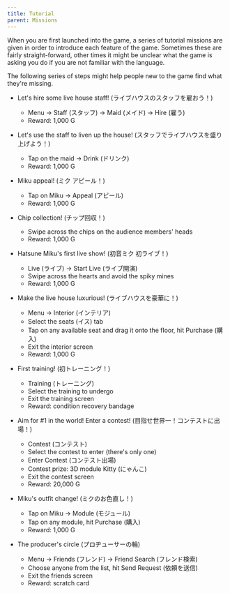 ```yaml
---
title: Tutorial
parent: Missions
---
```


When you are first launched into the game, a series of tutorial missions are given in order to introduce each feature of the game. Sometimes these are fairly straight-forward, other times it might be unclear what the game is asking you do if you are not familiar with the language.

The following series of steps might help people new to the game find what they're missing.

- Let's hire some live house staff! (ライブハウスのスタッフを雇おう！)
    - Menu → Staff (スタッフ) → Maid (メイド) → Hire (雇う)
    - Reward: 1,000 G

- Let's use the staff to liven up the house! (スタッフでライブハウスを盛り上げよう！)
    - Tap on the maid → Drink (ドリンク)
    - Reward: 1,000 G

- Miku appeal! (ミク アピール！)
    - Tap on Miku → Appeal (アピール)
    - Reward: 1,000 G

- Chip collection! (チップ回収！)
    - Swipe across the chips on the audience members' heads
    - Reward: 1,000 G

- Hatsune Miku's first live show! (初音ミク 初ライブ！)
    - Live (ライブ) → Start Live (ライブ開演)
    - Swipe across the hearts and avoid the spiky mines
    - Reward: 1,000 G

- Make the live house luxurious! (ライブハウスを豪華に！)
    - Menu → Interior (インテリア)
    - Select the seats (イス) tab
    - Tap on any available seat and drag it onto the floor, hit Purchase (購入)
    - Exit the interior screen
    - Reward: 1,000 G

- First training! (初トレーニング！)
    - Training (トレーニング)
    - Select the training to undergo
    - Exit the training screen
    - Reward: condition recovery bandage

- Aim for #1 in the world! Enter a contest! (目指せ世界一！コンテストに出場！)
    - Contest (コンテスト)
    - Select the contest to enter (there's only one)
    - Enter Contest (コンテスト出場)
    - Contest prize: 3D module Kitty (にゃんこ)
    - Exit the contest screen
    - Reward: 20,000 G

- Miku's outfit change! (ミクのお色直し！)
    - Tap on Miku → Module (モジュール)
    - Tap on any module, hit Purchase (購入)
    - Reward: 1,000 G

- The producer's circle (プロヂューサーの輪)
    - Menu → Friends (フレンド) → Friend Search (フレンド検索)
    - Choose anyone from the list, hit Send Request (依頼を送信)
    - Exit the friends screen
    - Reward: scratch card
